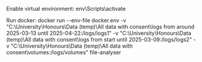 Enable virtual environment: env\Scripts\activate

Run docker:
docker run --env-file docker.env -v "C:\University\Honours\Data (temp)\All data with consent\logs from around 2025-03-13 until 2025-04-22:/logs/logs1" -v "C:\University\Honours\Data (temp)\All data with consent\logs from start until 2025-03-09:/logs/logs2" -v "C:\University\Honours\Data (temp)\All data with consent\volumes:/logs/volumes" file-analyser